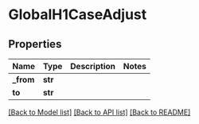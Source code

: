 # GlobalH1CaseAdjust

## Properties
Name | Type | Description | Notes
------------ | ------------- | ------------- | -------------
**_from** | **str** |  | 
**to** | **str** |  | 

[[Back to Model list]](../README.md#documentation-for-models) [[Back to API list]](../README.md#documentation-for-api-endpoints) [[Back to README]](../README.md)

